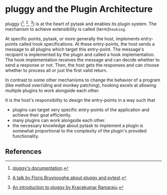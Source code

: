 # pluggy and the Plugin Architecture

pluggy ([^id4], [^id5], [^id6]) is at the heart of pytask and enables its plugin system.
The mechanism to achieve extensibility is called {term}`hooking`.

At specific points, pytask, or more generally the host, implements entry-points called
hook specifications. At these entry-points, the host sends a message to all plugins
which target this entry-point. The message's recipient is implemented by the plugin and
called a hook implementation. The hook implementation receives the message and can
decide whether to send a response or not. Then, the host gets the responses and can
choose whether to process all or just the first valid return.

In contrast to some other mechanisms to change the behavior of a program (like method
overriding and monkey patching), hooking excels at allowing multiple plugins to work
alongside each other.

It is the host's responsibility to design the entry-points in a way such that

- plugins can target very specific entry-points of the application and achieve their
  goal efficiently.
- many plugins can work alongside each other.
- the necessary knowledge about pytask to implement a plugin is somewhat proportional to
  the complexity of the plugin's provided functionality.

## References

[^id4]: [pluggy's documentation](https://pluggy.readthedocs.io/en/latest/).

[^id5]: [A talk by Floris Bruynooghe about pluggy and pytest](https://youtu.be/zZsNPDfOoHU).

[^id6]: [An introduction to pluggy by Kracekumar Ramaraju](https://kracekumar.com/post/build_plugins_with_pluggy).
